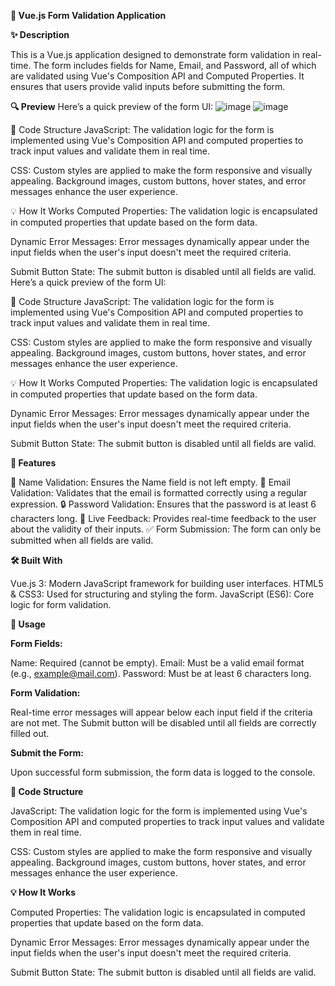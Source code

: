 **📄 Vue.js Form Validation Application**

**✨ Description**

This is a Vue.js application designed to demonstrate form validation in real-time. The form includes fields for Name, Email, and Password, all of which are validated using Vue's Composition API and Computed Properties. It ensures that users provide valid inputs before submitting the form.

**🔍 Preview**
Here’s a quick preview of the form UI:
![image](https://github.com/user-attachments/assets/9602940d-f520-4ebc-be24-9f8b7eb40a85)
![image](https://github.com/user-attachments/assets/5c8c7cc2-0543-41e2-88c8-23b96601ffb1)



📂 Code Structure
JavaScript: The validation logic for the form is implemented using Vue's Composition API and computed properties to track input values and validate them in real time.

CSS: Custom styles are applied to make the form responsive and visually appealing. Background images, custom buttons, hover states, and error messages enhance the user experience.

💡 How It Works
Computed Properties: The validation logic is encapsulated in computed properties that update based on the form data.

Dynamic Error Messages: Error messages dynamically appear under the input fields when the user's input doesn't meet the required criteria.

Submit Button State: The submit button is disabled until all fields are valid.
Here’s a quick preview of the form UI:


📂 Code Structure
JavaScript: The validation logic for the form is implemented using Vue's Composition API and computed properties to track input values and validate them in real time.

CSS: Custom styles are applied to make the form responsive and visually appealing. Background images, custom buttons, hover states, and error messages enhance the user experience.

💡 How It Works
Computed Properties: The validation logic is encapsulated in computed properties that update based on the form data.

Dynamic Error Messages: Error messages dynamically appear under the input fields when the user's input doesn't meet the required criteria.

Submit Button State: The submit button is disabled until all fields are valid.

**🔧 Features**

📝 Name Validation: Ensures the Name field is not left empty.
📧 Email Validation: Validates that the email is formatted correctly using a regular expression.
🔒 Password Validation: Ensures that the password is at least 6 characters long.
💬 Live Feedback: Provides real-time feedback to the user about the validity of their inputs.
✅ Form Submission: The form can only be submitted when all fields are valid.

**🛠️ Built With**

Vue.js 3: Modern JavaScript framework for building user interfaces.
HTML5 & CSS3: Used for structuring and styling the form.
JavaScript (ES6): Core logic for form validation.

**🚀 Usage**

**Form Fields:**

Name: Required (cannot be empty).
Email: Must be a valid email format (e.g., example@mail.com).
Password: Must be at least 6 characters long.

**Form Validation:**

Real-time error messages will appear below each input field if the criteria are not met.
The Submit button will be disabled until all fields are correctly filled out.

**Submit the Form:**

Upon successful form submission, the form data is logged to the console.




**📂 Code Structure**

JavaScript: The validation logic for the form is implemented using Vue's Composition API and computed properties to track input values and validate them in real time.

CSS: Custom styles are applied to make the form responsive and visually appealing. Background images, custom buttons, hover states, and error messages enhance the user experience.

**💡 How It Works**

Computed Properties: The validation logic is encapsulated in computed properties that update based on the form data.

Dynamic Error Messages: Error messages dynamically appear under the input fields when the user's input doesn't meet the required criteria.

Submit Button State: The submit button is disabled until all fields are valid.
